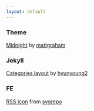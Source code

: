 ```yaml
---
layout: default
---
```


### Theme
[Midnight](https://github.com/pages-themes/midnight) by [mattgraham](https://twitter.com/michigangraham)

### Jekyll
[Categories layout](https://hyunyoung2.github.io/2016/12/17/Tag_Cloud/) by [hyunyoung2](https://github.com/hyunyoung2)

### FE
[RSS Icon](https://www.svgrepo.com/svg/271097/rss) from [svgrepo](https://www.svgrepo.com)